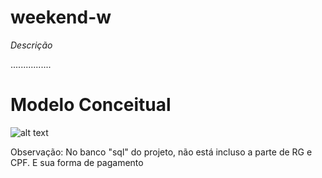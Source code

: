 ﻿# weekend-w


*Descrição*

................

# Modelo Conceitual

![alt text](https://github.com/mazarafa/weekend-w/blob/master/project%20BD/model-correcao-br.jpeg)


Observação: No banco "sql" do projeto, não está incluso a parte de RG e CPF. E sua forma de pagamento




